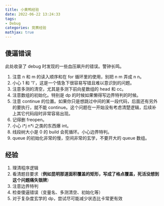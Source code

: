 ```yaml
---
title: 小黄鸭经验
date: 2022-06-22 13:24:33
tags:
- Debug
categories: 竞赛经验
mathjax: true
---
```


## 傻逼错误

此处收录了 debug 时发现的一些血压飙升的错误。警钟长鸣。

1. 注意 n 和 m 的读入顺序和在 for 循环里的使用，别把 n m 弄成 n n。
2. 小心 1 和 '1'，这是一个情急下很容易写错且难以意识到的问题。
3. 注意多测的清空，尤其是多测下前向星数组的 head 和 cc。
4. 注意数组的初始化。特别是 dp 的时候如果懒得写边界特判的时候。
5. 注意 continue 的位置。如果你只是想跳过中间的某一段代码，后面还有另外的要执行，就不能 continue。这个问题在一开始没有考虑清楚逻辑，后续补上其它代码段时非常容易出现。
6. 记得删 freopen。
7. 小心 i\*j n\*i 之类的东西爆 int。
8. 线段树大小是 0 的 build 会死循环。小心边界特判。
9. queue 的初始化非常的慢，空间非常的玄学，不要开大的 queue 数组。

## 经验

1. 理清程序逻辑
2. 看清题目要求（**例如昆明那道面积覆盖的矩形，写成了格点覆盖，死活没想到这个问题痛失银牌**）
3. 注意边界特判
4. 检查傻逼错误（变量名、多测清空、初始化等）
5. 对于复杂度玄学的 dp，尝试尽可能减少状态比卡常更有效